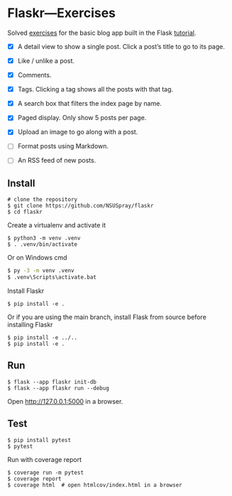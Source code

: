 # Flaskr—Exercises

Solved [exercises](https://flask.palletsprojects.com/tutorial/next/) for the basic blog app built in the Flask [tutorial](https://flask.palletsprojects.com/tutorial/).

- [x] A detail view to show a single post. Click a post’s title to go to its page.
- [x] Like / unlike a post.
- [x] Comments.
- [x] Tags. Clicking a tag shows all the posts with that tag.
- [x] A search box that filters the index page by name.
- [x] Paged display. Only show 5 posts per page.
- [x] Upload an image to go along with a post.
- [ ] Format posts using Markdown.
- [ ] An RSS feed of new posts.


## Install

```shell
# clone the repository
$ git clone https://github.com/NSUSpray/flaskr
$ cd flaskr
```

Create a virtualenv and activate it

```shell
$ python3 -m venv .venv
$ . .venv/bin/activate
```

Or on Windows cmd

```cmd
$ py -3 -m venv .venv
$ .venv\Scripts\activate.bat
```

Install Flaskr

```shell
$ pip install -e .
```

Or if you are using the main branch, install Flask from source before
installing Flaskr

```shell
$ pip install -e ../..
$ pip install -e .
```


## Run

```shell
$ flask --app flaskr init-db
$ flask --app flaskr run --debug
```

Open http://127.0.0.1:5000 in a browser.


## Test

```shell
$ pip install pytest
$ pytest
```

Run with coverage report

```shell
$ coverage run -m pytest
$ coverage report
$ coverage html  # open htmlcov/index.html in a browser
```
